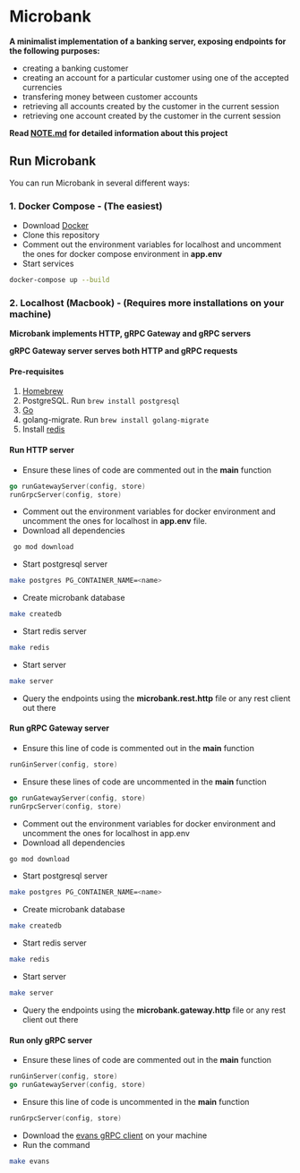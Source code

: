 # Microbank

**A minimalist implementation of a banking server, exposing endpoints for the following purposes:**

- creating a banking customer
- creating an account for a particular customer using one of the accepted currencies
- transfering money between customer accounts
- retrieving all accounts created by the customer in the current session
- retrieving one account created by the customer in the current session

**Read [NOTE.md](NOTE.md) for detailed information about this project**

## Run Microbank

You can run Microbank in several different ways:

### 1. Docker Compose - (The easiest)
- Download [Docker](https://www.docker.com/products/docker-desktop/)
- Clone this repository
- Comment out the environment variables for localhost and uncomment the ones for docker compose environment in **app.env**
- Start services
```bash
docker-compose up --build
```

### 2. Localhost (Macbook) - (Requires more installations on your machine)

**Microbank implements HTTP, gRPC Gateway and gRPC servers**

**gRPC Gateway server serves both HTTP and gRPC requests**

#### Pre-requisites
1. [Homebrew](https://brew.sh/)
2. PostgreSQL. Run `brew install postgresql`
3. [Go](https://go.dev/dl/)
4. golang-migrate. Run `brew install golang-migrate`
5. Install [redis](https://redis.io/docs/latest/operate/oss_and_stack/install/install-redis/)

#### Run HTTP server
- Ensure these lines of code are commented out in the **main** function
```go
go runGatewayServer(config, store)
runGrpcServer(config, store)
```
- Comment out the environment variables for docker environment and uncomment the ones for localhost in **app.env** file.
- Download all dependencies
```bash
 go mod download
```

- Start postgresql server
```bash
make postgres PG_CONTAINER_NAME=<name>
```
- Create microbank database
```bash
make createdb
```
- Start redis server 
```bash
make redis 
```

- Start server
```bash
make server
```
* Query the endpoints using the **microbank.rest.http** file or any rest client out there

#### Run gRPC Gateway server
- Ensure this line of code is commented out in the **main** function
```go
runGinServer(config, store)
```
- Ensure these lines of code are uncommented in the **main** function
```go
go runGatewayServer(config, store)
runGrpcServer(config, store)
```
- Comment out the environment variables for docker environment and uncomment the ones for localhost in app.env
- Download all dependencies
```bash
go mod download
```

- Start postgresql server
```bash
make postgres PG_CONTAINER_NAME=<name>
```

- Create microbank database
```bash
make createdb
```

- Start redis server 
```bash
make redis 
```

- Start server
```bash
make server
```
* Query the endpoints using the **microbank.gateway.http** file or any rest client out there


#### Run only gRPC server
- Ensure these lines of code are commented out in the **main** function
```go
runGinServer(config, store)
go runGatewayServer(config, store)
```
- Ensure this line of code is uncommented in the **main** function
```go
runGrpcServer(config, store)
```
- Download the [evans gRPC client](https://intelops.ai/blog/evans-cli-a-go-grpc-client/#installation-of-evans-cli) on your machine
- Run the command
```bash
make evans
```